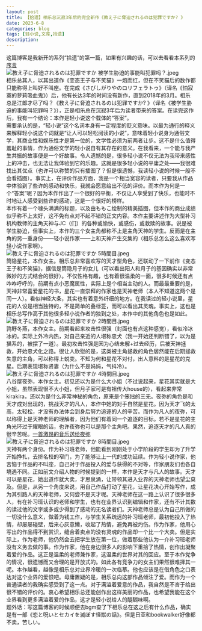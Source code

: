```yaml
---
layout: post
title: 【拾遗】相乐总沉寂3年后的完全新作《教え子に脅迫されるのは犯罪ですか? 》
date: 2023-6-8
categories: blog
tags: [轻小说,文库,拾遗]
description: 
---
```

这篇博客是我新开的系列“拾遗”的第一篇，如果有兴趣的话，可以去看看本系列的<a href="https://sekkirin.site/blog/2023/06/07/5/">序言</a><br>
![教え子に脅迫されるのは犯罪ですか 被学生胁迫的事能叫犯罪吗？.jpeg](https://p.inari.site/usr/602/648094ee97d3b.jpeg)<br>
相乐总其人，以其出道作《变态王子与不笑猫》一炮而红，但在不笑猫后的数作都只能称得上叫好不叫座。在完成《さびしがりやのロリフェラトゥ》（译名《怕寂寞的萝莉吸血鬼》）后，他有长达3年的时间没有新作，直到2018年的3月。相乐总是江郎才尽了吗？《教え子に脅迫されるのは犯罪ですか? 》（译名《被学生胁迫的事能叫犯罪吗？》），正是相乐总在沉寂3年后为读者带来的答案。在读完这作后，我有一个结论：本作是轻小说这个载体的“答案”。<br>
需要承认的是，“轻小说”这个名词本身有一定程度的贬义意味。以最为通行的释义来解释轻小说这个词就是“让人可以轻松阅读的小说”，意味着轻小说身为通俗文学，其商业性和娱乐性才是第一位的，文学性必须为前两者让步。这不是什么值得羞耻的事情，作为通俗文学的轻小说自有其存在的意义。在我看来，一个能与我产生共振的故事便是一个好故事。令人遗憾的是，很多轻小说不仅无法为我带来感性上的冲击，也无法让我体验到它的乐趣。这就是很多轻小说的平庸之处——我很难找出其优点（也许可以称赞的只有插图了？但是很遗憾，我读轻小说的时候一般不会看插图）。事实上，在评价作品方面，我是一个相当宽容的读者，只要我从作品中体验到了些许的感动和快乐，我就会愿意给出不低的评价。而本作为何是一个“答案”呢？因为本作作出了一个很好的平衡，不仅让人享受到了快乐，也能时不时地让人感受到些许的感动，这是一个很好的榜样。<br>
本作有着一个噱头满满的标题，以及由ももこ绘制的精美插图，但本作的商业成绩似乎称不上太好，这不免有点对不起不错的正文内容。本作主要讲述作为大型补习机构教师的主角天神与JC（们）的各种或愉快，或感伤，或救赎的故事。说是被学生胁迫，但事实上，本作的三个女主角都称不上是主角天神的学生。反而是在主角的另一重身份——轻小说作家——上和天神产生交集的（相乐总怎么这么喜欢写轻小说作家啊）。<br>
![教え子に脅迫されるのは犯罪ですか 5時間目.jpeg](https://p.inari.site/usr/602/6480ad5e76a4c.jpeg)<br>
筒隐星花，本作女主。相乐总非常喜欢写的天才型角色，还联动了一下前作《变态王子和不笑猫》，据信是筒隐月子的女儿（可以看出阳人和月子的基因确实以非常微妙的方式结合的很好）。不仅性格有趣，也有着很温柔的一面，很多时候还有点咋咋呼呼的，前期有点小恶魔属性，实际上是个相当主动的人。而最最重要的是，天神非常喜爱星花的书，星花一直崇拜的作家也是天神老师（本人不知道这两个是同一人）。看似神经大条，其实也有着意外纤细的地方。在我读过的轻小说里，星花的人设是相当独特的，不是简单的叠标签，而可以看出其灵魂。事实上，这也是相乐总写作高于其他很多轻小说作者的独到之处，本作中的其他角色也是如此。<br>
![教え子に脅迫されるのは犯罪ですか 2時間目.jpeg](https://p.inari.site/usr/602/6480ad5f4a488.jpeg)<br>
鹑野冬燕，本作女主。前期看起来攻击性很强（封面也有点这种感觉），看似冷冰冰的。实际上外冷内热，对自己亲近的人堪称忠犬（我一开始还判断错了，以为是猫系的，被摆了一道）。最初攻击性强是因为心结未解+过去经历，后被天神拯救，开始忠犬化之路。很让人欣慰的是，这类被主角拯救的角色居然能在后期拯救失意的主角，可以称得上蜕变。不知为何和星花不对付，出人意料的是星花的克星。后期表现堪称贤妻（为什么不是妈妈，气抖冷）。<br>
![教え子に脅迫されるのは犯罪ですか 4時間目.jpeg](https://p.inari.site/usr/602/6480ad5dbb498.jpeg)<br>
八谷屋夜弥，本作女主。初见还以为是什么大小姐（不过说起来，星花其实就是大小姐，虽然表现很不大小姐，但月子家可是有祖传大house的），看起来非常kirakira，还以为是什么非常神秘的角色，原来是个笨拙的三无。夜弥的角色是和天才成对出现的，挑战天才的凡人，本作中她的对手自然是星花。因为天才飞的太高，太轻松，才没有办法体会到身后努力追逐的人的辛苦。而作为凡人的夜弥，可以称得上是天神老师的理解者，因为他们有着同一个追逐的目标。若不是星花的主角光环过于耀眼的话，也许夜弥也可以是那个主角吧。果然，追逐天才的凡人真的很辛苦呢。<a href="https://www.bilibili.com/video/BV1yL41117Hn/?spm_id_from=333.999.0.0&vd_source=5d1756f55e07e2f83b296def7931cecc">一首激昂的音乐送给夜弥</a><br>
![教え子に脅迫されるのは犯罪ですか 8時間目.jpeg](https://p.inari.site/usr/602/6480ad5ec854f.jpeg)<br>
天神有两个身份。作为补习班老师，他能看到刚刚处于小学阶段的学生却为了升学开始挣扎，去挤名校的窄门，为了能够让上一代的成功延续。作为轻小说作家，他苦恼于作品的不叫座，自己对于作品投入的爱与获得的不对等，作家朋友们也各自境遇不同。正如前文介绍人物的时候提到的一样，本作是天才与凡人的故事。天才可以是星花，她出道作就大卖，才思泉涌，让带领其进入业界的天神老师也望尘莫及。但是，从另一个角度来说，用自己作品打动了星花，让星花决心开始写作，成为其引路人的天神老师，又何尝不是天才呢。天神老师在这一路上认识了很多很多人，有在补习班认识的老师和学生，也有在业界认识到编辑和作家，还有不计其数的读过他的文字或多或少得到了感动的无名读者们。天神老师总是认为自己所做的一切没什么意义，做着为钱工作，与学生关系疏远的补习班老师，最初他投入了热情，却屡屡碰壁，后来心灰意懒，收起了热情，避免再被灼伤。作为作家，他用心写出的作品得不到赏识，缝合着卖点的没有灵魂的作品却一个比一个大卖。但是实际上，作为老师，他仍然会去把学生放在第一位，做着那些他认为一介补习班老师没有义务去做的事。作为作家，他在身边很多人的影响下重拾了热情，创作出凝聚着爱的作品。这正是温柔的老师兼作家，这温柔的世界对其的回应。至于本作党争的情况，很遗憾而又合理的是开放式的。如此各有竞争力的女主们果然很难择其一呢。本作越看，越像是相乐总对业界冷暖的一次临摹。他也应该是在借角色之口表达对这个业界的爱恨吧。毋庸置疑的是，相乐总向这部作品倾注了爱。而作为一个普通读者的我确实感受到了这一点。对于满溢着爱意的作品，我自然是不吝于给出很不错的评价的。衷心希望相乐总还能创作出这样美丽的作品，也希望我能在这个业界看到更多满溢着爱的作品，这才是轻小说给人的醍醐味啊。<br>
题外话：写这篇博客的时候顺便去bgm查了下相乐总在这之后有什么作品，确实是有一部《恋と呪いとセカイを滅ぼす怪獣の話》。但是日亚和bookwalker好像都不卖，苦しい。<br>













